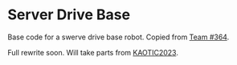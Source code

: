 
# Server Drive Base

Base code for a swerve drive base robot. Copied from [Team #364](https://github.com/Team364/BaseFalconSwerve).

Full rewrite soon. Will take parts from [KAOTIC2023](https://github.com/KAOTIC-Robotics-4539/KAOTIC2023).

